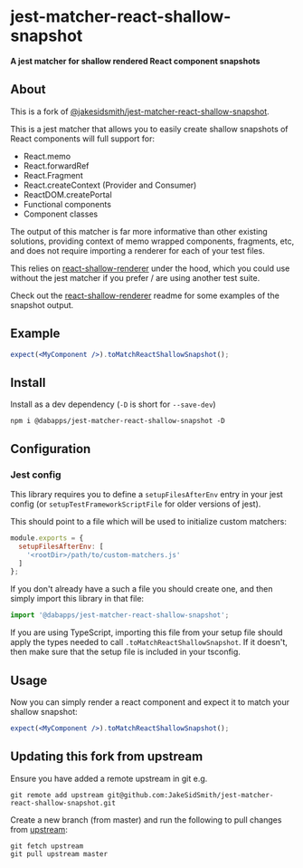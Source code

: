# jest-matcher-react-shallow-snapshot

**A jest matcher for shallow rendered React component snapshots**

## About

This is a fork of [@jakesidsmith/jest-matcher-react-shallow-snapshot](https://github.com/jakesidsmith/jest-matcher-react-shallow-snapshot).

This is a jest matcher that allows you to easily create shallow snapshots of React components will full support for:

* React.memo
* React.forwardRef
* React.Fragment
* React.createContext (Provider and Consumer)
* ReactDOM.createPortal
* Functional components
* Component classes

The output of this matcher is far more informative than other existing solutions, providing context of memo wrapped components, fragments, etc, and does not require importing a renderer for each of your test files.

This relies on [react-shallow-renderer](https://www.npmjs.com/package/@dabapps/react-shallow-renderer) under the hood, which you could use without the jest matcher if you prefer / are using another test suite.

Check out the [react-shallow-renderer](https://www.npmjs.com/package/@dabapps/react-shallow-renderer) readme for some examples of the snapshot output.

## Example

```jsx
expect(<MyComponent />).toMatchReactShallowSnapshot();
```

## Install

Install as a dev dependency (`-D` is short for `--save-dev`)

```shell
npm i @dabapps/jest-matcher-react-shallow-snapshot -D
```

## Configuration

### Jest config

This library requires you to define a `setupFilesAfterEnv` entry in your jest config (or `setupTestFrameworkScriptFile` for older versions of jest).

This should point to a file which will be used to initialize custom matchers:

```js
module.exports = {
  setupFilesAfterEnv: [
    '<rootDir>/path/to/custom-matchers.js'
  ]
};
```

If you don't already have a such a file you should create one, and then simply import this library in that file:

```js
import '@dabapps/jest-matcher-react-shallow-snapshot';
```

If you are using TypeScript, importing this file from your setup file should apply the types needed to call `.toMatchReactShallowSnapshot`. If it doesn't, then make sure that the setup file is included in your tsconfig.

## Usage

Now you can simply render a react component and expect it to match your shallow snapshot:

```jsx
expect(<MyComponent />).toMatchReactShallowSnapshot();
```

## Updating this fork from upstream

Ensure you have added a remote upstream in git e.g.

```shell
git remote add upstream git@github.com:JakeSidSmith/jest-matcher-react-shallow-snapshot.git
```

Create a new branch (from master) and run the following to pull changes from [upstream](https://github.com/jakesidsmith/jest-matcher-react-shallow-snapshot):

```shell
git fetch upstream
git pull upstream master
```
